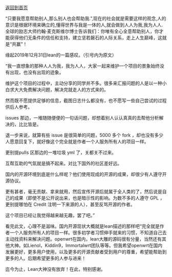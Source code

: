 [返回到首页](http://www.opok.org/)   

“只要我愿意帮助别人,那么别人也会帮助我.”,现在的社会就是需要这样的观念,人的意识是根据环境来确立的,懂得世界与我是一体的人,就会做到人人为我,我为人人.全球的励志大师约翰·麦克斯维尔博士告诉我们：你唯有全心全意帮助别人，你才能获得他们无条件的信任和支持，建立坚若磐石的人际关系，走上人生巅峰，这就是“共赢”！



缘起2019年12月31日lean的一篇感叹。（引号内为原文）

“我一直想象的那种人人为我，我为人人，大家一起来维护一个项目的景象始终没有出现，也没有出现的迹象。

维护这个项目的过程中，主动分享的同学并不多。很多来汇报问题的人是以一种小白求大大免费解决问题，解决完就走人的方式来的。

然而既不愿提供足够的信息，截图日志什么都没有，也不愿写一些自己尝试的过程供后人参考。

issues 那边，一堆随随便便的一句话问题，却想着别人认认真真的去帮他分析解决的，比比皆是。

退一步来说，就算有些 issue 是很简单的问题，5000 多个 fork ，却也没有多少人愿意回复下，就好像这个完全就是作者一个人服务所有人的项目一样。

更别提pulls 区那边的一堆垃圾 yml 了，关都关不过来。

互帮互助的气氛就是搞不起来。对比下国外的社区差好远。

国内的开源环境到底是什么样呢？他们使用现成的开源的成果，却很少有人遵守开源协议。

更有甚者，毫无贡献、拿来就用，然后宣传开源后就属于全人类的了，然后说是自己的成果（即使不是公开说出来，也是暗示性的影响。为数不多的人遵守 GPL ，更别提哪怕在 Credit 注明一下来源的人），甚至反骂开源的作者。

这个项目已经让我觉得越来越无趣，罢了吧。”

看完此文，心理不是滋味。国内开源现状大概就是lean描述的那样吧“完全就是作者一个人服务所有人的项目一样。很多初学者习惯伸手就来的习惯，不知道自己去主动找资料来解决问题。openwrt在国内，lean大雕的源码很有分量，当然还有其他大神。如Lienol，Kiddin9，Immortalwrt团队等等。但我希望openwrt在国内发展更好，更多用户使用，以及更多的开源贡献者受到用户的尊重，希望能帮助到更多的人。后期希望更多的人参与进来！

迄今为止，Lean大神没有放弃！在此，特别感谢。
